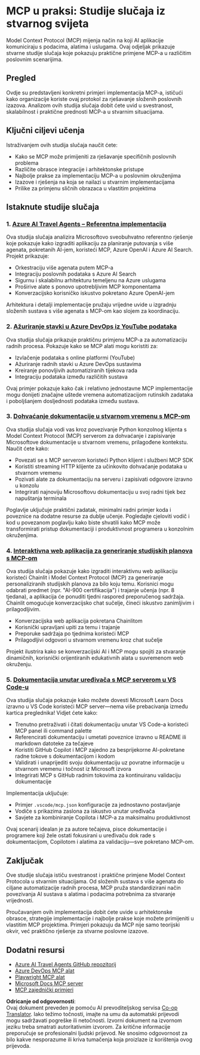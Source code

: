 <!--
CO_OP_TRANSLATOR_METADATA:
{
  "original_hash": "671162f2687253f22af11187919ed02d",
  "translation_date": "2025-06-21T14:09:20+00:00",
  "source_file": "09-CaseStudy/README.md",
  "language_code": "hr"
}
-->
# MCP u praksi: Studije slučaja iz stvarnog svijeta

Model Context Protocol (MCP) mijenja način na koji AI aplikacije komuniciraju s podacima, alatima i uslugama. Ovaj odjeljak prikazuje stvarne studije slučaja koje pokazuju praktične primjene MCP-a u različitim poslovnim scenarijima.

## Pregled

Ovdje su predstavljeni konkretni primjeri implementacija MCP-a, ističući kako organizacije koriste ovaj protokol za rješavanje složenih poslovnih izazova. Analizom ovih studija slučaja dobit ćete uvid u svestranost, skalabilnost i praktične prednosti MCP-a u stvarnim situacijama.

## Ključni ciljevi učenja

Istraživanjem ovih studija slučaja naučit ćete:

- Kako se MCP može primijeniti za rješavanje specifičnih poslovnih problema
- Različite obrasce integracije i arhitektonske pristupe
- Najbolje prakse za implementaciju MCP-a u poslovnim okruženjima
- Izazove i rješenja na koja se nailazi u stvarnim implementacijama
- Prilike za primjenu sličnih obrazaca u vlastitim projektima

## Istaknute studije slučaja

### 1. [Azure AI Travel Agents – Referentna implementacija](./travelagentsample.md)

Ova studija slučaja analizira Microsoftovo sveobuhvatno referentno rješenje koje pokazuje kako izgraditi aplikaciju za planiranje putovanja s više agenata, pokretanih AI-jem, koristeći MCP, Azure OpenAI i Azure AI Search. Projekt prikazuje:

- Orkestraciju više agenata putem MCP-a
- Integraciju poslovnih podataka s Azure AI Search
- Sigurnu i skalabilnu arhitekturu temeljenu na Azure uslugama
- Proširive alate s ponovo upotrebljivim MCP komponentama
- Konverzacijsko korisničko iskustvo pokretano Azure OpenAI-jem

Arhitektura i detalji implementacije pružaju vrijedne uvide u izgradnju složenih sustava s više agenata s MCP-om kao slojem za koordinaciju.

### 2. [Ažuriranje stavki u Azure DevOps iz YouTube podataka](./UpdateADOItemsFromYT.md)

Ova studija slučaja prikazuje praktičnu primjenu MCP-a za automatizaciju radnih procesa. Pokazuje kako se MCP alati mogu koristiti za:

- Izvlačenje podataka s online platformi (YouTube)
- Ažuriranje radnih stavki u Azure DevOps sustavima
- Kreiranje ponovljivih automatiziranih tijekova rada
- Integraciju podataka između različitih sustava

Ovaj primjer pokazuje kako čak i relativno jednostavne MCP implementacije mogu donijeti značajne uštede vremena automatizacijom rutinskih zadataka i poboljšanjem dosljednosti podataka između sustava.

### 3. [Dohvaćanje dokumentacije u stvarnom vremenu s MCP-om](./docs-mcp/README.md)

Ova studija slučaja vodi vas kroz povezivanje Python konzolnog klijenta s Model Context Protocol (MCP) serverom za dohvaćanje i zapisivanje Microsoftove dokumentacije u stvarnom vremenu, prilagođene kontekstu. Naučit ćete kako:

- Povezati se s MCP serverom koristeći Python klijent i službeni MCP SDK
- Koristiti streaming HTTP klijente za učinkovito dohvaćanje podataka u stvarnom vremenu
- Pozivati alate za dokumentaciju na serveru i zapisivati odgovore izravno u konzolu
- Integrirati najnoviju Microsoftovu dokumentaciju u svoj radni tijek bez napuštanja terminala

Poglavlje uključuje praktični zadatak, minimalni radni primjer koda i poveznice na dodatne resurse za dublje učenje. Pogledajte cjeloviti vodič i kod u povezanom poglavlju kako biste shvatili kako MCP može transformirati pristup dokumentaciji i produktivnost programera u konzolnim okruženjima.

### 4. [Interaktivna web aplikacija za generiranje studijskih planova s MCP-om](./docs-mcp/README.md)

Ova studija slučaja pokazuje kako izgraditi interaktivnu web aplikaciju koristeći Chainlit i Model Context Protocol (MCP) za generiranje personaliziranih studijskih planova za bilo koju temu. Korisnici mogu odabrati predmet (npr. "AI-900 certifikacija") i trajanje učenja (npr. 8 tjedana), a aplikacija će ponuditi tjedni raspored preporučenog sadržaja. Chainlit omogućuje konverzacijsko chat sučelje, čineći iskustvo zanimljivim i prilagodljivim.

- Konverzacijska web aplikacija pokretana Chainlitom
- Korisnički upravljani upiti za temu i trajanje
- Preporuke sadržaja po tjednima koristeći MCP
- Prilagodljivi odgovori u stvarnom vremenu kroz chat sučelje

Projekt ilustrira kako se konverzacijski AI i MCP mogu spojiti za stvaranje dinamičnih, korisnički orijentiranih edukativnih alata u suvremenom web okruženju.

### 5. [Dokumentacija unutar uređivača s MCP serverom u VS Code-u](./docs-mcp/README.md)

Ova studija slučaja pokazuje kako možete dovesti Microsoft Learn Docs izravno u VS Code koristeći MCP server—nema više prebacivanja između kartica preglednika! Vidjet ćete kako:

- Trenutno pretraživati i čitati dokumentaciju unutar VS Code-a koristeći MCP panel ili command palette
- Referencirati dokumentaciju i umetati poveznice izravno u README ili markdown datoteke za tečajeve
- Koristiti GitHub Copilot i MCP zajedno za besprijekorne AI-pokretane radne tokove s dokumentacijom i kodom
- Validirati i unaprijediti svoju dokumentaciju uz povratne informacije u stvarnom vremenu i točnost iz Microsoft izvora
- Integrirati MCP s GitHub radnim tokovima za kontinuiranu validaciju dokumentacije

Implementacija uključuje:
- Primjer `.vscode/mcp.json` konfiguracije za jednostavno postavljanje
- Vodiče s prikazima zaslona za iskustvo unutar uređivača
- Savjete za kombiniranje Copilota i MCP-a za maksimalnu produktivnost

Ovaj scenarij idealan je za autore tečajeva, pisce dokumentacije i programere koji žele ostati fokusirani u uređivaču dok rade s dokumentacijom, Copilotom i alatima za validaciju—sve pokretano MCP-om.

## Zaključak

Ove studije slučaja ističu svestranost i praktične primjene Model Context Protocola u stvarnim situacijama. Od složenih sustava s više agenata do ciljane automatizacije radnih procesa, MCP pruža standardizirani način povezivanja AI sustava s alatima i podacima potrebnima za stvaranje vrijednosti.

Proučavanjem ovih implementacija dobit ćete uvide u arhitektonske obrasce, strategije implementacije i najbolje prakse koje možete primijeniti u vlastitim MCP projektima. Primjeri pokazuju da MCP nije samo teorijski okvir, već praktično rješenje za stvarne poslovne izazove.

## Dodatni resursi

- [Azure AI Travel Agents GitHub repozitorij](https://github.com/Azure-Samples/azure-ai-travel-agents)
- [Azure DevOps MCP alat](https://github.com/microsoft/azure-devops-mcp)
- [Playwright MCP alat](https://github.com/microsoft/playwright-mcp)
- [Microsoft Docs MCP server](https://github.com/MicrosoftDocs/mcp)
- [MCP zajednički primjeri](https://github.com/microsoft/mcp)

**Odricanje od odgovornosti**:  
Ovaj dokument preveden je pomoću AI prevoditeljskog servisa [Co-op Translator](https://github.com/Azure/co-op-translator). Iako težimo točnosti, imajte na umu da automatski prijevodi mogu sadržavati pogreške ili netočnosti. Izvorni dokument na izvornom jeziku treba smatrati autoritativnim izvorom. Za kritične informacije preporučuje se profesionalni ljudski prijevod. Ne snosimo odgovornost za bilo kakve nesporazume ili kriva tumačenja koja proizlaze iz korištenja ovog prijevoda.